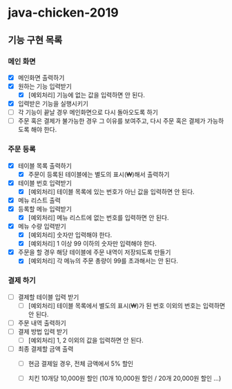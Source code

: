 # java-chicken-2019

## 기능 구현 목록
### 메인 화면
- [x] 메인화면 출력하기
- [x] 원하는 기능 입력받기
    - [x] [예외처리] 기능에 없는 값을 입력하면 안 된다.
- [x] 입력받은 기능을 실행시키기
- [ ] 각 기능이 끝날 경우 메인화면으로 다시 돌아오도록 하기
- [ ] 주문 혹은 결제가 불가능한 경우 그 이유를 보여주고, 다시 주문 혹은 결제가 가능하도록 해야 한다. 

### 주문 등록
- [x] 테이블 목록 출력하기
    - [x] 주문이 등록된 테이블에는 별도의 표시(₩)해서 출력하기
- [x] 테이블 번호 입력받기
    - [x] [예외처리] 테이블 목록에 있는 번호가 아닌 값을 입력하면 안 된다. 
- [x] 메뉴 리스트 출력
- [x] 등록할 메뉴 입력받기
    - [x] [예외처리] 메뉴 리스트에 없는 번호를 입력하면 안 된다. 
- [x] 메뉴 수량 입력받기
    - [x] [예외처리] 숫자만 입력해야 한다. 
    - [x] [예외처리] 1 이상 99 이하의 숫자만 입력해야 한다.
 - [x] 주문을 할 경우 해당 테이블에 주문 내역이 저장되도록 만들기
    - [x] [예외처리] 각 메뉴의 주문 총량이 99를 초과해서는 안 된다.

### 결제 하기
- [ ] 결제할 테이블 입력 받기
    - [ ] [예외처리] 테이블 목록에서 별도의 표시(₩)가 된 번호 이외의 번호는 입력하면 안 된다. 
- [ ] 주문 내역 출력하기
- [ ] 결제 방법 입력 받기
    - [ ] [예외처리] 1, 2 이외의 값을 입력하면 안 된다. 
- [ ] 최종 결제할 금액 출력
    - [ ] 현금 결제일 경우, 전체 금액에서 5% 할인
    - [ ] 치킨 10개당 10,000원 할인 (10개 10,000원 할인 / 20개 20,000원 할인 ...)
    
